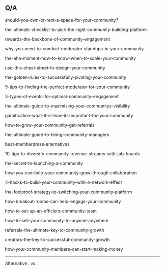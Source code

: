 ## Q/A


should-you-own-or-rent-a-space-for-your-community?

the-ultimate-checklist-to-pick-the-right-community-building-platform

rewards-the-backbone-of-community-engagement

why-you-need-to-conduct-moderator-standups-in-your-community

the-aha-moment-how-to-know-when-to-scale-your-community

use-this-cheat-sheet-to-design-your-community

the-golden-rules-to-successfully-pivoting-your-community

9-tips-to-finding-the-perfect-moderator-for-your-community

3-types-of-events-for-optimal-community-engagement

the-ultimate-guide-to-maximising-your-communitys-visibility

gamification-what-it-is-how-its-important-for-your-community

how-to-grow-your-community-get-referrals

the-ultimate-guide-to-hiring-community-managers

best-memberpress-alternatives

10-tips-to-diversify-community-revenue-streams-with-job-boards


the-secret-to-launching-a-community

how-you-can-help-your-community-grow-through-collaboration

4-hacks-to-build-your-community-with-a-network-effect

the-foolproof-strategy-to-switching-your-community-platform

how-breakout-rooms-can-help-engage-your-community

how-to-set-up-an-efficient-community-team

how-to-sell-your-community-to-anyone-anywhere

referrals-the-ultimate-key-to-community-growth

creators-the-key-to-successful-community-growth

how-your-community-members-can-start-making-money


---

Alternative :
vs :
